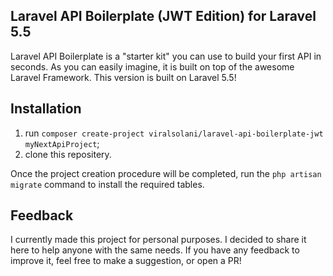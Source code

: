 ## Laravel API Boilerplate (JWT Edition) for Laravel 5.5

Laravel API Boilerplate is a "starter kit" you can use to build your first API in seconds. As you can easily imagine, it is built on top of the awesome Laravel Framework. This version is built on Laravel 5.5!

## Installation

1. run `composer create-project viralsolani/laravel-api-boilerplate-jwt myNextApiProject`;
2. clone this repositery.

Once the project creation procedure will be completed, run the `php artisan migrate` command to install the required tables.

## Feedback

I currently made this project for personal purposes. I decided to share it here to help anyone with the same needs. If you have any feedback to improve it, feel free to make a suggestion, or open a PR!
